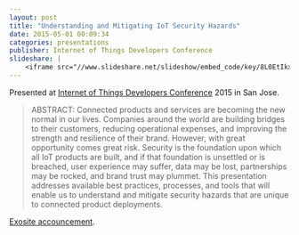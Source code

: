 ```yaml
---
layout: post
title: "Understanding and Mitigating IoT Security Hazards"
date: 2015-05-01 00:09:34
categories: presentations
publisher: Internet of Things Developers Conference
slideshare: |
    <iframe src="//www.slideshare.net/slideshow/embed_code/key/8L0EtIkx7CGxHl" width="595" height="485" frameborder="0" marginwidth="0" marginheight="0" scrolling="no" style="border:1px solid #CCC; border-width:1px; margin-bottom:5px; max-width: 100%;" allowfullscreen> </iframe> <div style="margin-bottom:5px"> <strong> <a href="//www.slideshare.net/MarkBenson5/understanding-and-mitigating-iot-security-hazards" title="Understanding and Mitigating IoT Security Hazards" target="_blank">Understanding and Mitigating IoT Security Hazards</a> </strong> from <strong><a target="_blank" href="//www.slideshare.net/MarkBenson5">Mark Benson</a></strong> </div>
---
```


Presented at [Internet of Things Developers Conference](http://www.iot-devcon.com/) 2015 in San Jose.

> ABSTRACT: Connected products and services are becoming the new normal in our lives. Companies around the world are building bridges to their customers, reducing operational expenses, and improving the strength and resilience of their brand. However, with great opportunity comes great risk. Security is the foundation upon which all IoT products are built, and if that foundation is unsettled or is breached, user experience may suffer, data may be lost, partnerships may be rocked, and brand trust may plummet. This presentation addresses available best practices, processes, and tools that will enable us to understand and mitigate security hazards that are unique to connected product deployments.

[Exosite accouncement](https://exosite.com/iot-stream-conference/).

